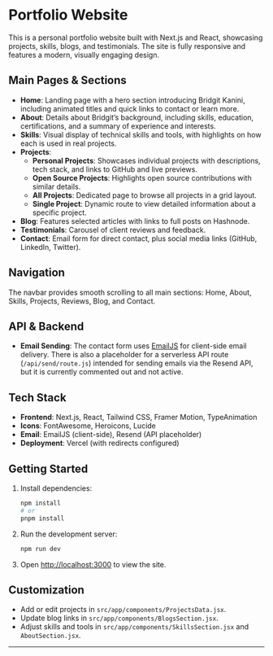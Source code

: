 # Portfolio Website

This is a personal portfolio website built with Next.js and React, showcasing projects, skills, blogs, and testimonials. The site is fully responsive and features a modern, visually engaging design.

## Main Pages & Sections

- **Home**: Landing page with a hero section introducing Bridgit Kanini, including animated titles and quick links to contact or learn more.
- **About**: Details about Bridgit’s background, including skills, education, certifications, and a summary of experience and interests.
- **Skills**: Visual display of technical skills and tools, with highlights on how each is used in real projects.
- **Projects**:
  - **Personal Projects**: Showcases individual projects with descriptions, tech stack, and links to GitHub and live previews.
  - **Open Source Projects**: Highlights open source contributions with similar details.
  - **All Projects**: Dedicated page to browse all projects in a grid layout.
  - **Single Project**: Dynamic route to view detailed information about a specific project.
- **Blog**: Features selected articles with links to full posts on Hashnode.
- **Testimonials**: Carousel of client reviews and feedback.
- **Contact**: Email form for direct contact, plus social media links (GitHub, LinkedIn, Twitter).

## Navigation

The navbar provides smooth scrolling to all main sections: Home, About, Skills, Projects, Reviews, Blog, and Contact.

## API & Backend

- **Email Sending**: The contact form uses [EmailJS](https://www.emailjs.com/) for client-side email delivery. There is also a placeholder for a serverless API route (`/api/send/route.js`) intended for sending emails via the Resend API, but it is currently commented out and not active.

## Tech Stack

- **Frontend**: Next.js, React, Tailwind CSS, Framer Motion, TypeAnimation
- **Icons**: FontAwesome, Heroicons, Lucide
- **Email**: EmailJS (client-side), Resend (API placeholder)
- **Deployment**: Vercel (with redirects configured)

## Getting Started

1. Install dependencies:
   ```bash
   npm install
   # or
   pnpm install
   ```
2. Run the development server:
   ```bash
   npm run dev
   ```
3. Open [http://localhost:3000](http://localhost:3000) to view the site.

## Customization

- Add or edit projects in `src/app/components/ProjectsData.jsx`.
- Update blog links in `src/app/components/BlogsSection.jsx`.
- Adjust skills and tools in `src/app/components/SkillsSection.jsx` and `AboutSection.jsx`.

---
